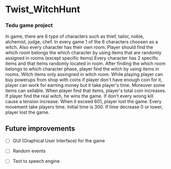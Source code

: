 # Twist_WitchHunt
### Tedu game project
In game, there are 6 type of characters such as thief, tailor, noble, alchemist, judge, chef. 
In every game 1 of the 6 characters choosen as a witch. Also every character has their own room.
 Player should find the which room belongs the which character by using items that are randomly assigned in rooms (except specific items) Every character has 2 specific items and that items randomly located in room.
 After finding the which room belongs to which character phase, player find the witch by using items in rooms. Witch items only assingned in witch room.
 While playing player can buy powerups from shop with coins if player don't have enough coin for it, player can work for earning money but it take player's time.
 Moreover some items can sellable. When player find that items, player's total coin increases.
 If player find the real witch, he wins the game. If don't every wrong kill cause a tension increase.
 When it exceed 601, player lost the game. 
 Every movement take players time. Initial time is 300. If time decrease 0 or lower, player lost the game.
 
 ## Future improvements
 - [ ] GUI (Graphical User Interface) for the game
 - [ ] Random events
 - [ ] Text to speech engine
 